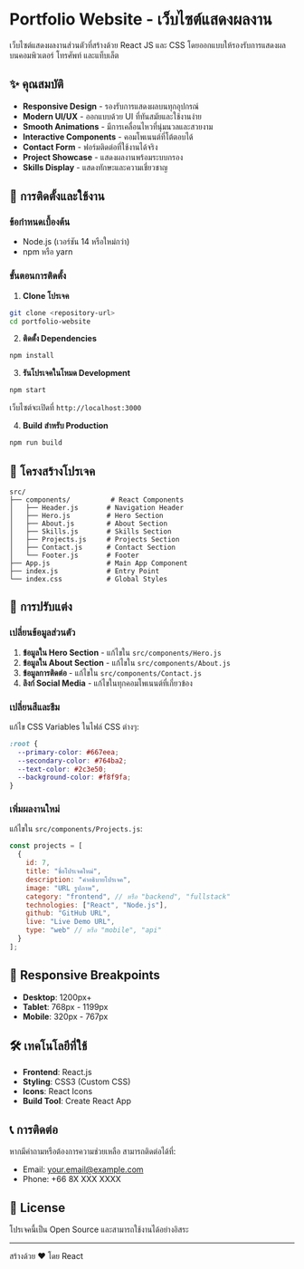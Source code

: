 # Portfolio Website - เว็บไซต์แสดงผลงาน

เว็บไซต์แสดงผลงานส่วนตัวที่สร้างด้วย React JS และ CSS โดยออกแบบให้รองรับการแสดงผลบนคอมพิวเตอร์ โทรศัพท์ และแท็บเล็ต

## ✨ คุณสมบัติ

- **Responsive Design** - รองรับการแสดงผลบนทุกอุปกรณ์
- **Modern UI/UX** - ออกแบบด้วย UI ที่ทันสมัยและใช้งานง่าย
- **Smooth Animations** - มีการเคลื่อนไหวที่นุ่มนวลและสวยงาม
- **Interactive Components** - คอมโพเนนต์ที่โต้ตอบได้
- **Contact Form** - ฟอร์มติดต่อที่ใช้งานได้จริง
- **Project Showcase** - แสดงผลงานพร้อมระบบกรอง
- **Skills Display** - แสดงทักษะและความเชี่ยวชาญ

## 🚀 การติดตั้งและใช้งาน

### ข้อกำหนดเบื้องต้น
- Node.js (เวอร์ชัน 14 หรือใหม่กว่า)
- npm หรือ yarn

### ขั้นตอนการติดตั้ง

1. **Clone โปรเจค**
```bash
git clone <repository-url>
cd portfolio-website
```

2. **ติดตั้ง Dependencies**
```bash
npm install
```

3. **รันโปรเจคในโหมด Development**
```bash
npm start
```

เว็บไซต์จะเปิดที่ `http://localhost:3000`

4. **Build สำหรับ Production**
```bash
npm run build
```

## 📁 โครงสร้างโปรเจค

```
src/
├── components/          # React Components
│   ├── Header.js       # Navigation Header
│   ├── Hero.js         # Hero Section
│   ├── About.js        # About Section
│   ├── Skills.js       # Skills Section
│   ├── Projects.js     # Projects Section
│   ├── Contact.js      # Contact Section
│   └── Footer.js       # Footer
├── App.js              # Main App Component
├── index.js            # Entry Point
└── index.css           # Global Styles
```

## 🎨 การปรับแต่ง

### เปลี่ยนข้อมูลส่วนตัว

1. **ข้อมูลใน Hero Section** - แก้ไขใน `src/components/Hero.js`
2. **ข้อมูลใน About Section** - แก้ไขใน `src/components/About.js`
3. **ข้อมูลการติดต่อ** - แก้ไขใน `src/components/Contact.js`
4. **ลิงก์ Social Media** - แก้ไขในทุกคอมโพเนนต์ที่เกี่ยวข้อง

### เปลี่ยนสีและธีม

แก้ไข CSS Variables ในไฟล์ CSS ต่างๆ:

```css
:root {
  --primary-color: #667eea;
  --secondary-color: #764ba2;
  --text-color: #2c3e50;
  --background-color: #f8f9fa;
}
```

### เพิ่มผลงานใหม่

แก้ไขใน `src/components/Projects.js`:

```javascript
const projects = [
  {
    id: 7,
    title: "ชื่อโปรเจคใหม่",
    description: "คำอธิบายโปรเจค",
    image: "URL รูปภาพ",
    category: "frontend", // หรือ "backend", "fullstack"
    technologies: ["React", "Node.js"],
    github: "GitHub URL",
    live: "Live Demo URL",
    type: "web" // หรือ "mobile", "api"
  }
];
```

## 📱 Responsive Breakpoints

- **Desktop**: 1200px+
- **Tablet**: 768px - 1199px
- **Mobile**: 320px - 767px

## 🛠️ เทคโนโลยีที่ใช้

- **Frontend**: React.js
- **Styling**: CSS3 (Custom CSS)
- **Icons**: React Icons
- **Build Tool**: Create React App

## 📞 การติดต่อ

หากมีคำถามหรือต้องการความช่วยเหลือ สามารถติดต่อได้ที่:
- Email: your.email@example.com
- Phone: +66 8X XXX XXXX

## 📄 License

โปรเจคนี้เป็น Open Source และสามารถใช้งานได้อย่างอิสระ

---

สร้างด้วย ❤️ โดย React 